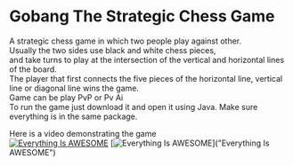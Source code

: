# Gobang The Strategic Chess Game
A strategic chess game in which two people play against other.                   
Usually the two sides use black and white chess pieces,             
and take turns to play at the intersection of the vertical and horizontal lines of the board.               
The player that first connects the five pieces of the horizontal line, vertical line or diagonal line wins the game.                
Game can be play PvP or Pv Ai                           
To run the game just download it and open it using Java. Make sure everything is in the same package.                

Here is a video demonstrating the game                                          
[![Everything Is AWESOME](https://imgur.com/Xp2eGed.png)](https://www.youtube.com/watch?v=X4fwPOu4OhU "Everything Is AWESOME")
[![Everything Is AWESOME](https://imgur.com/crH37Ny)]("Everything Is AWESOME")
